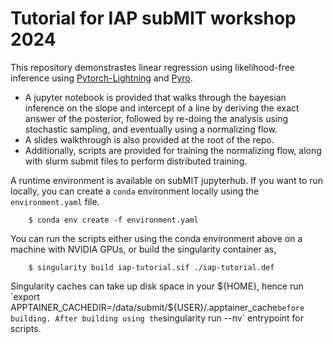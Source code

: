 # Tutorial for IAP subMIT workshop 2024

This repository demonstrastes linear regression using likelihood-free inference using [Pytorch-Lightning](https://lightning.ai/) and [Pyro](https://pyro.ai/).

- A jupyter notebook is provided that walks through the bayesian inference on the slope and intercept of a line by deriving the exact answer of the posterior, followed by re-doing the analysis using stochastic sampling, and eventually using a normalizing flow.
- A slides walkthrough is also provided at the root of the repo.
- Additionally, scripts are provided for training the normalizing flow, along with slurm submit files to perform distributed training.

A runtime environment is available on subMIT jupyterhub. If you want to run locally, you can create a `conda` environment locally using the `environment.yaml` file.
```
    $ conda env create -f environment.yaml
```

You can run the scripts either using the conda environment above on a machine with NVIDIA GPUs, or build the singularity container as,
```
    $ singularity build iap-tutorial.sif ./iap-tutorial.def
```
Singularity caches can take up disk space in your ${HOME}, hence run `export APPTAINER_CACHEDIR=/data/submit/${USER}/.apptainer_cache` before building. After building using the `singularity run --nv` entrypoint for scripts.
